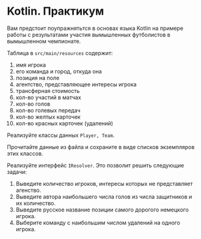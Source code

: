 # Kotlin. Практикум

Вам предстоит поупражнятьтся в основах языка
Kotlin на примере работы с результатами участия
вымышленных футболистов в вымышленном чемпионате.

Таблица в `src/main/resources` содержит:
1. имя игрока
2. его команда и город, откуда она
3. позиция на поле
4. агентство, представляющее интересы игрока
5. трансферная стоимость
6. кол-во участий в матчах
7. кол-во голов
8. кол-во голевых передач
9. кол-во желтых карточек
10. кол-во красных карточек (удалений)

Реализуйте классы данных `Player, Team`.

Прочитайте данные из файла и сохраните
в виде списков экземпляров этих классов.

Реализуйте интерфейс `IResolver`. Это
позволит решить следующие задачи: 
1. Выведите количество игроков, интересы которых не представляет агенство.
2. Выведите автора наибольшего числа голов из числа защитников и их количество.
3. Выведите русское название позиции самого дорогого немецкого игрока.
4. Выберите команду с наибольшим числом удалений на одного игрока.

